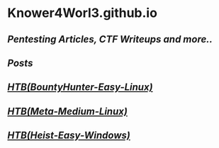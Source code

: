Knower4Worl3.github.io
======================

_**Pentesting Articles, CTF Writeups and more..**_
---------------------------------------------------

_**Posts**_
------------


 
## _**[HTB(BountyHunter-Easy-Linux)](/HTB/BountyHunter.md)**_

## _**[HTB(Meta-Medium-Linux)](/HTB/meta.md)**_

## _**[HTB(Heist-Easy-Windows)](/HTB/Heist.md)**_





    






